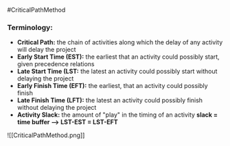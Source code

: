 #CriticalPathMethod
### Terminology:
- **Critical Path:** the chain of activities along which the delay of any activity will delay the project
- **Early Start Time (EST):** the earliest that an activity could possibly start, given precedence relations
- **Late Start Time (LST:** the latest an activity could possibly start without delaying the project
- **Early Finish Time (EFT):** the earliest, that an activity could possibly finish
- **Late Finish Time (LFT):** the latest an activity could possibly finish without delaying the project
- **Activity Slack:** the amount of "play" in the timing of an activity **slack = time buffer --> LST-EST = LST-EFT**

![[CriticalPathMethod.png]]